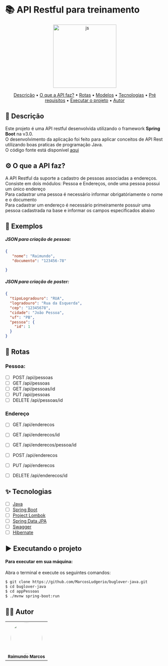 # :books: API Restful para treinamento
<div align="center" display="flex" style="justify-content:flex-start;">
      <img align="center" alt="js" height="200" width="200" src="https://cdn.jsdelivr.net/gh/devicons/devicon/icons/java/java-original-wordmark.svg" />
</div>

<p align="center">
 <a href="#desc">Descrição</a> •
 <a href="#about">O que a API faz?</a> •
 <a href="#rotas">Rotas</a> •
 <a href="#exemplos">Modelos</a> •
 <a href="#tecnologias">Tecnologias</a> • 
 <a href="#prerequisitos">Pré requisitos</a> • 
 <a href="#executando">Executar o projeto</a> • 
 <a href="#autor">Autor</a>
</p>

<div id="desc"/>

## 📝 Descrição
Este projeto é uma API restful desenvolvida utilizando o framework **Spring Boot** na v3.0. <br>
O desenvolvimento da aplicação foi feito para aplicar conceitos de API Rest utilizando boas praticas de programação Java. <br>
O código fonte está disponível [aqui](https://github.com/MarcosLudgerio/buglover-java/tree/main/appPessoas) <br>

<div id="about"/>

## ⚙️ O que a API faz?
A API Restful da suporte a cadastro de pessoas associadas a endereços. <br>
Consiste em dois módulos: Pessoa e Endereços, onde uma pessoa possui um único endereço <br>
Para cadastrar uma pessoa é necessário informar obrigatóriamente o nome e o documento<br>
Para cadastrar um endereço é necessário primeiramente possuir uma pessoa cadastrada na base e informar os campos especificados abaixo <br>

<div id="exemplos"/>

## 📑 Exemplos
##### JSON para criação de pessoa: <br>
```json
{
   "nome": "Raimundo",
   "documento": "123456-78"
   
}
```

##### JSON para criação de poster: <br>
```json
{
  "tipoLogradouro": "RUA",
  "logradouro": "Rua da Esquerda",
  "cep": "12345678",
  "cidade": "João Pessoa",
  "uf": "PB",
  "pessoa": {
    "id": 1
  }
}
```

<div id="rotas" />

## :busstop: Rotas

### Pessoa:
- [ ] POST /api/pessoas
- [ ] GET /api/pessoas
- [ ] GET /api/pessoas/id
- [ ] PUT /api/pessoas
- [ ] DELETE /api/pessoas/id

### Endereço
- [ ] GET /api/enderecos
- [ ] GET /api/enderecos/id
- [ ] GET /api/enderecos/pessoa/id
- [ ] POST /api/enderecos
- [ ] PUT /api/enderecos
- [ ] DELETE /api/enderecos/id


<div id="tecnologias"/>

## ✨ Tecnologias

-   [ ] [Java](https://www.java.com/pt-BR/)
-   [ ] [Spring Boot](https://spring.io/)
-   [ ] [Project Lombok](https://projectlombok.org/)
-   [ ] [Spring Data JPA](https://spring.io/projects/spring-data-jpa)
-   [ ] [Swagger](https://swagger.io/)
-   [ ] [Hibernate](https://hibernate.org/)

<div id="executando" />

## ▶️ Executando o projeto

#### Para executar em sua máquina:
Abra o terminal e execute os seguintes comandos: 
```sh
$ git clone https://github.com/MarcosLudgerio/buglover-java.git
$ cd buglover-java
$ cd appPessoas
$ ./mvnw spring-boot:run
```

<div id="autor" />

## 👩‍💻 Autor

<table>
   <tr>
     <td align="center">
        <a href="https://github.com/MarcosLudgerio">
         <img style="border-radius: 50%;" src="https://avatars0.githubusercontent.com/u/43012976?s=460&u=1163c04d9f35b577063b3f6550ae520c4dd2f866&v=4" width="100px;" alt=""/>
        </a>
        <br/><sub><b>Raimundo Marcos</b></sub>
     </td>
   </tr>
</table>